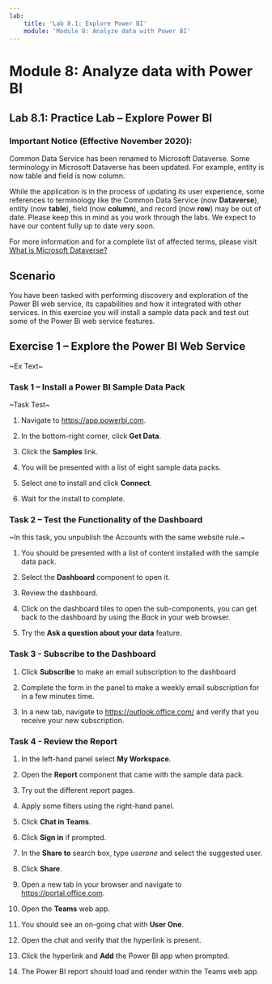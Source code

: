 ```yaml
---
lab:
    title: 'Lab 8.1: Explore Power BI'
    module: 'Module 8: Analyze data with Power BI'
---
```


Module 8: Analyze data with Power BI
=======================

## Lab 8.1: Practice Lab – Explore Power BI

### Important Notice (Effective November 2020):
Common Data Service has been renamed to Microsoft Dataverse. Some terminology in Microsoft Dataverse has been updated. For example, entity is now table and field is now column. 

While the application is in the process of updating its user experience, some references to terminology like the Common Data Service (now **Dataverse**), entity (now **table**), field (now **column**), and record (now **row**) may be out of date. Please keep this in mind as you work through the labs. We expect to have our content fully up to date very soon. 

For more information and for a complete list of affected terms, please visit [What is Microsoft Dataverse?](https://docs.microsoft.com/en-us/powerapps/maker/common-data-service/data-platform-intro#terminology-updates)

Scenario
--------

You have been tasked with performing discovery and exploration of the Power BI web service, its capabilities and how it integrated with other services. in this exercise you will install a sample data pack and test out some of the Power Bi web service features.

## Exercise 1 – Explore the Power BI Web Service

~Ex Text~

### Task 1 – Install a Power BI Sample Data Pack

~Task Test~

1. Navigate to <https://app.powerbi.com>.

1. In the bottom-right corner, click **Get Data**.

1. Click the **Samples** link.

1. You will be presented with a list of eight sample data packs.

1. Select one to install and click **Connect**. 

1. Wait for the install to complete.

### Task 2 – Test the Functionality of the Dashboard   
~In this task, you unpublish the Accounts with the same website rule.~

1. You should be presented with a list of content installed with the sample data pack.

1. Select the **Dashboard** component to open it.

1. Review the dashboard.

1. Click on the dashboard tiles to open the sub-components, you can get back to the dashboard by using the *Back* in your web browser. 

1. Try the **Ask a question about your data** feature. 

### Task 3 - Subscribe to the Dashboard

1. Click **Subscribe** to make an email subscription to the dashboard

1. Complete the form in the panel to make a weekly email subscription for in a few minutes time. 

1. In a new tab, navigate to <https://outlook.office.com/> and verify that you receive your new subscription. 

### Task 4 - Review the Report 

1. In the left-hand panel select **My Workspace**. 

1. Open the **Report** component that came with the sample data pack. 

1. Try out the different report pages.

1. Apply some filters using the right-hand panel.

1. Click **Chat in Teams**.

1. Click **Sign in** if prompted.

1. In the **Share to** search box, type *userone* and select the suggested user.

1. Click **Share**.

1. Open a new tab in your browser and navigate to <https://portal.office.com>.

1. Open the **Teams** web app.

1. You should see an on-going chat with **User One**.

1. Open the chat and verify that the hyperlink is present.

1. Click the hyperlink and **Add** the Power BI app when prompted.

1. The Power BI report should load and render within the Teams web app.

